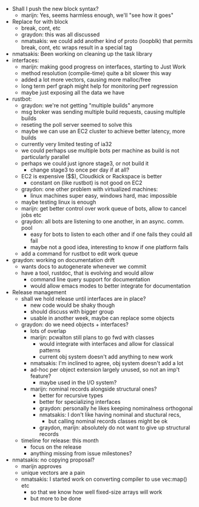 - Shall I push the new block syntax?
	- marijn: Yes, seems harmless enough, we'll "see how it goes"
- Replace for with block
	- break, cont, etc
	- graydon: this was all discussed
	- nmatsakis: 
		we could add another kind of proto (loopblk) that permits break, cont, etc
		wraps result in a special tag
- nmatsakis: Been working on cleaning up the task library
- interfaces:
	- marijn: making good progress on interfaces, starting to Just Work
	- method resolution (compile-time) quite a bit slower this way
	- added a lot more vectors, causing more malloc/free
	- long term perf graph might help for monitoring perf regression
	- maybe just exposing all the data we have
- rustbot:
	- graydon: we're not getting "multiple builds" anymore
	- msg broker was sending multiple build requests, causing multiple builds
	- reseting the poll server seemed to solve this
	- maybe we can use an EC2 cluster to achieve better latency, more builds
	- currently very limited testing of ia32
	- we could perhaps use multiple bots per machine as build is not particularly parallel
	- perhaps we could just ignore stage3, or not build it
		- change stage3 to once per day if at all?
	- EC2 is expensive ($$), Cloudkick or Rackspace is better
		- constant on (like rustbot) is not good on EC2
	- graydon: one other problem with virtualized machines:
		- linux machines super easy, windows hard, mac impossible
	- maybe testing linux is enough
	- marijn: get better control over work queue of bots, allow to cancel jobs etc
	- graydon: all bots are listening to one another, in an async. comm. pool 
		- easy for bots to listen to each other and if one fails they could all fail
		- maybe not a good idea, interesting to know if one platform fails
	- add a command for rustbot to edit work queue
- graydon: working on documentation drift
	- wants docs to autogenerate whenever we commit
	- have a tool, rustdoc, that is evolving and would allow
		- command line query support for documentation
		- would allow emacs modes to better integrate for documentation
- Release management
	- shall we hold release until interfaces are in place?
		- new code would be shaky though
		- should discuss with bigger group
		- usable in another week, maybe can replace some objects
	- graydon: do we need objects + interfaces?
		- lots of overlap
		- marijn: pcwalton still plans to go fwd with classes
			- would integrate with interfaces and allow for classical patterns
			- current obj system doesn't add anything to new work
		- nmatsakis: I'm inclined to agree, obj system doesn't add a lot
		- ad-hoc per object extension largely unused, so not an imp't feature?
			- maybe used in the I/O system?
		- marijn: nominal records alongside structural ones?
			- better for recursive types
			- better for specializing interfaces
			- graydon: personally he likes keeping nominalness orthogonal
			- nmatsakis: I don't like having nominal and stuctural recs, 
				- but calling nominal records classes might be ok
			- graydon, marijn: absolutely do not want to give up structural records
	- timeline for release: this month
		- focus on the release
		- anything missing from issue milestones?
- nmatsakis: no copying proposal?
	- marijn approves
	- unique vectors are a pain
	- nmatsakis: I started work on converting compiler to use vec:map() etc
		- so that we know how well fixed-size arrays will work
		- but more to be done
